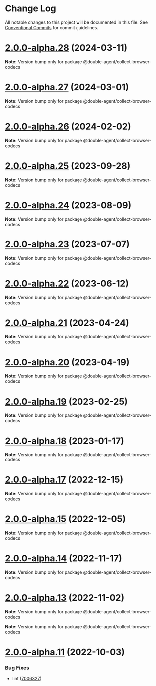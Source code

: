 # Change Log

All notable changes to this project will be documented in this file.
See [Conventional Commits](https://conventionalcommits.org) for commit guidelines.

# [2.0.0-alpha.28](https://github.com/ulixee/unblocked/compare/v2.0.0-alpha.27...v2.0.0-alpha.28) (2024-03-11)

**Note:** Version bump only for package @double-agent/collect-browser-codecs





# [2.0.0-alpha.27](https://github.com/ulixee/unblocked/compare/v2.0.0-alpha.26...v2.0.0-alpha.27) (2024-03-01)

**Note:** Version bump only for package @double-agent/collect-browser-codecs





# [2.0.0-alpha.26](https://github.com/ulixee/unblocked/compare/v2.0.0-alpha.25...v2.0.0-alpha.26) (2024-02-02)

**Note:** Version bump only for package @double-agent/collect-browser-codecs

# [2.0.0-alpha.25](https://github.com/ulixee/unblocked/compare/v2.0.0-alpha.24...v2.0.0-alpha.25) (2023-09-28)

**Note:** Version bump only for package @double-agent/collect-browser-codecs

# [2.0.0-alpha.24](https://github.com/ulixee/unblocked/compare/v2.0.0-alpha.23...v2.0.0-alpha.24) (2023-08-09)

**Note:** Version bump only for package @double-agent/collect-browser-codecs

# [2.0.0-alpha.23](https://github.com/ulixee/unblocked/compare/v2.0.0-alpha.22...v2.0.0-alpha.23) (2023-07-07)

**Note:** Version bump only for package @double-agent/collect-browser-codecs

# [2.0.0-alpha.22](https://github.com/ulixee/unblocked/compare/v2.0.0-alpha.21...v2.0.0-alpha.22) (2023-06-12)

**Note:** Version bump only for package @double-agent/collect-browser-codecs

# [2.0.0-alpha.21](https://github.com/ulixee/unblocked/compare/v2.0.0-alpha.20...v2.0.0-alpha.21) (2023-04-24)

**Note:** Version bump only for package @double-agent/collect-browser-codecs

# [2.0.0-alpha.20](https://github.com/ulixee/unblocked/compare/v2.0.0-alpha.18...v2.0.0-alpha.20) (2023-04-19)

**Note:** Version bump only for package @double-agent/collect-browser-codecs

# [2.0.0-alpha.19](https://github.com/ulixee/unblocked/compare/v2.0.0-alpha.18...v2.0.0-alpha.19) (2023-02-25)

**Note:** Version bump only for package @double-agent/collect-browser-codecs

# [2.0.0-alpha.18](https://github.com/ulixee/unblocked/compare/v2.0.0-alpha.17...v2.0.0-alpha.18) (2023-01-17)

**Note:** Version bump only for package @double-agent/collect-browser-codecs

# [2.0.0-alpha.17](https://github.com/ulixee/unblocked/compare/v2.0.0-alpha.15...v2.0.0-alpha.17) (2022-12-15)

**Note:** Version bump only for package @double-agent/collect-browser-codecs

# [2.0.0-alpha.15](https://github.com/ulixee/unblocked/compare/v2.0.0-alpha.14...v2.0.0-alpha.15) (2022-12-05)

**Note:** Version bump only for package @double-agent/collect-browser-codecs

# [2.0.0-alpha.14](https://github.com/ulixee/unblocked/compare/v2.0.0-alpha.13...v2.0.0-alpha.14) (2022-11-17)

**Note:** Version bump only for package @double-agent/collect-browser-codecs

# [2.0.0-alpha.13](https://github.com/ulixee/unblocked/compare/v2.0.0-alpha.12...v2.0.0-alpha.13) (2022-11-02)

**Note:** Version bump only for package @double-agent/collect-browser-codecs

**Note:** Version bump only for package @double-agent/collect-browser-codecs

# [2.0.0-alpha.11](https://github.com/ulixee/unblocked/compare/v1.0.1...v2.0.0-alpha.11) (2022-10-03)

### Bug Fixes

- lint ([7006327](https://github.com/ulixee/unblocked/commit/70063270438ad5e354a6ec1d32dbc4c57c9a0227))
